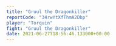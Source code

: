 ```yaml
---
title: "Gruul the Dragonkiller"
reportCode: "34rwYtXfThmA2Dbp"
player: "Torquin"
fight: "Gruul the Dragonkiller"
date: 2021-06-27T18:56:46.133000+00:00
---
```

